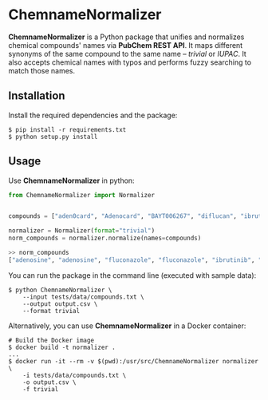 # ChemnameNormalizer
**ChemnameNormalizer** is a Python package that unifies and normalizes chemical compounds' names via **PubChem REST API**. 
It maps different synonyms of the same compound to the same name – *trivial* or *IUPAC*. 
It also accepts chemical names with typos and performs fuzzy searching to match those names.
## Installation
Install the required dependencies and the package:
```shell
$ pip install -r requirements.txt
$ python setup.py install
```
## Usage
Use **ChemnameNormalizer** in python:
```python
from ChemnameNormalizer import Normalizer


compounds = ["aden0card", "Adenocard", "BAYT006267", "diflucan", "ibrut1nlb", "PC-32765"]

normalizer = Normalizer(format="trivial")
norm_compounds = normalizer.normalize(names=compounds)

>> norm_compounds
["adenosine", "adenosine", "fluconazole", "fluconazole", "ibrutinib", "ibrutinib"]
```
You can run the package in the command line (executed with sample data):
```shell
$ python ChemnameNormalizer \
    --input tests/data/compounds.txt \
    --output output.csv \
    --format trivial
```
Alternatively, you can use **ChemnameNormalizer** in a Docker container:
```shell
# Build the Docker image
$ docker build -t normalizer .
...
$ docker run -it --rm -v $(pwd):/usr/src/ChemnameNormalizer normalizer \
    -i tests/data/compounds.txt \
    -o output.csv \
    -f trivial
````




